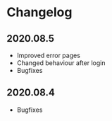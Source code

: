 # Changelog

## 2020.08.5

* Improved error pages
* Changed behaviour after login
* Bugfixes

## 2020.08.4

* Bugfixes